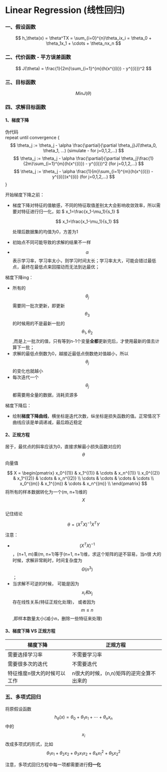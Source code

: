 # Linear Regression (线性回归)

### 一、假设函数
$$
    h_\theta(x) = \theta^TX = \sum_{i=0}^{n}\theta_ix_i = \theta_0 + \theta_1x_1 + \cdots + \theta_nx_n
$$

### 二、代价函数 - 平方误差函数
$$
    J(\theta) = \frac{1}{2m}\sum_{i=1}^{m}(h(x^{(i)}) - y^{(i)})^2
$$

### 三、目标函数
$$
    Min J(\theta)
$$

### 四、求解目标函数

#### 1、梯度下降

伪代码  
repeat until convergence {
$$
    \theta_j := \theta_j - \alpha \frac{\partial}{\partial \theta_j}J(\theta_0, \theta_1, ...)
    (simulate - for j=0,1,2,...)
$$
$$
    \theta_j := \theta_j - \alpha \frac{\partial}{\partial \theta_j}\frac{1}{2m}\sum_{i=1}^{m}(h(x^{(i)}) - y^{(i)})^2   
    (for j=0,1,2,...)
$$
$$
    \theta_j := \theta_j - \alpha \frac{1}{m}\sum_{i=1}^{m}(h(x^{(i)}) - y^{(i)})x^{(i)}   
    (for j=0,1,2,...)
$$
}

开始梯度下降之前：
- 梯度下降对特征的值敏感，不同的特征取值差别太大会影响收敛效率，所以需要对特征进行归一化，如
  $ x_1=\frac{x_1-\mu_1}{s_1}  $
  
  $$
  x_1=\frac{x_1-\mu_1}{s_1}
  $$
  

  处理后数据集的均值为0，方差为1

- 初始点不同可能导致的求解的结果不一样

- $$\alpha$$表示学习率，学习率太小，则学习时间太长；学习率太大，可能会错过最低点，最终在最低点来回摆动而无法到达最优；

梯度下降ing：
- 所有的$$\theta_j$$需要同一批次更新，即更新$$\theta_3$$的时候用的不是最新一批的$$\theta_1, \theta_2$$,而是上一批次的值，只有等到n-1个变量**全都**更新完后，才使用最新的值去计算下一批；
- 求解的最低点倒数为0，越接近最低点倒数绝对值越小，所以$$\theta_j$$的变化也就越小
- 每次迭代一个$$\theta_j$$都需要用全量的数据，消耗资源多

梯度下降后：
- 绘制**梯度下降曲线**，横坐标是迭代次数，纵坐标是损失函数的值。正常情况下曲线应该是单调递减，最后趋近稳定

#### 2、正规方程
居于，最优点的斜率应该为0，直接求解最小损失函数对应的$$\theta$$向量值

$$
    X = \begin{pmatrix}
            x_0^{(1)} & x_1^{(1)} & \cdots & x_n^{(1)} \\ 
            x_0^{(2)} & x_1^{(2)} & \cdots & x_n^{(2)} \\ 
            \cdots & \cdots & \cdots & \cdots \\ 
            x_0^{(m)} & x_1^{(m)} & \cdots & x_n^{(m)} \\
        \end{pmatrix}
$$
将所有的样本数据转化为一个(m, n+1)维的$$X$$  
记住结论

$$
    \theta = (X^TX)^{-1}X^TY
$$

注意：
- $$(X^TX)^{-1}$$，(n+1, m)乘(m, n+1)等于(n+1, n+1)维，求这个矩阵的逆不容易，当n很
大的时候，求解非常耗时，时间复杂度为$$\Theta(n^3)$$；
- 当求解不可逆的时候，
可能是因为$$x_i和x_j$$存在线性关系(特征正规化处理)，
或者因为$$m \leq n$$,即样本数量太小(减小n，删除一些特征来处理)

#### 3、梯度下降 VS 正规方程

梯度下降 | 正规方程
-- | --
需要选择学习率 | 不需要学习率
需要很多次的迭代 | 不需要迭代
特征维度n很大的时候可以工作 | n很大的时候，(n,n)矩阵的逆完全算不出来的

### 五、多项式回归
将原假设函数$$h_\theta(x) = \theta_0 + \theta_1x_1 + \cdots + \theta_nx_n$$中的$$x_i$$改成多项式的形式，比如$$\theta_1x_1 + \theta_2x_2 + \theta_3x_1x_2 + \theta_4x_1^2 + \theta_5x_2^2$$

注意，多项式回归方程中每一项都需要进行**归一化**